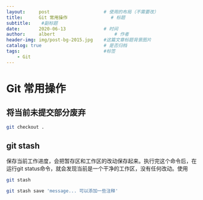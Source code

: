 ```yaml
---
layout:     post   				    # 使用的布局（不需要改）
title:      Git 常用操作				# 标题 
subtitle:    #副标题
date:       2020-06-13 				# 时间
author:     albert 						# 作者
header-img: img/post-bg-2015.jpg 	#这篇文章标题背景图片
catalog: true 						# 是否归档
tags:								#标签
    - Git
---
```


# Git 常用操作

## 将当前未提交部分废弃
``` bash
git checkout .
```

## git stash
保存当前工作进度，会把暂存区和工作区的改动保存起来。执行完这个命令后，在运行git status命令，就会发现当前是一个干净的工作区，没有任何改动。使用
``` bash
git stash
```
``` bash
git stash save 'message... 可以添加一些注释'
```

